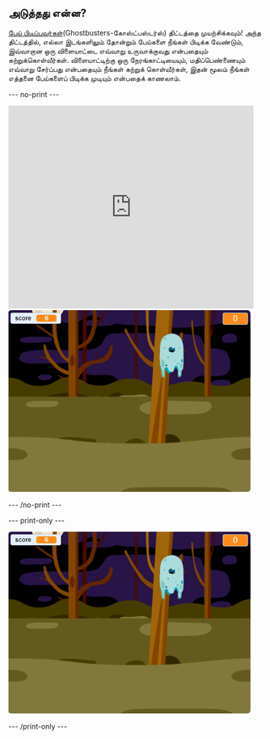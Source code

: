## அடுத்தது என்ன?

[பேய் பிடிப்பவர்கள்](https://projects.raspberrypi.org/en/projects/ghostbusters?utm_source=pathway&utm_medium=whatnext&utm_campaign=projects)(Ghostbusters-கோஸ்ட்பஸ்டர்ஸ்) திட்டத்தை முயற்சிக்கவும்! அந்த திட்டத்தில், எல்லா இடங்களிலும் தோன்றும் பேய்களை நீங்கள் பிடிக்க வேண்டும், இவ்வாறான ஒரு விளையாட்டை எவ்வாறு உருவாக்குவது என்பதையும் கற்றுக்கொள்வீர்கள். விளையாட்டிற்கு ஒரு நேரங்காட்டியையும், மதிப்பெண்ணையும் எவ்வாறு சேர்ப்பது என்பதையும் நீங்கள் கற்றுக் கொள்வீர்கள், இதன் மூலம் நீங்கள் எத்தனை பேய்களைப் பிடிக்க முடியும் என்பதைக் காணலாம்.

\--- no-print \---

<div class="scratch-preview">
  <iframe allowtransparency="true" width="485" height="402" src="https://scratch.mit.edu/projects/embed/276874679/?autostart=false" frameborder="0" scrolling="no"></iframe>
  <img src="images/ghostbusters-static.png">
</div>

\--- /no-print \---

\--- print-only \---

![காட்சி பெட்டி](images/ghostbusters-static.png)

\--- /print-only \---